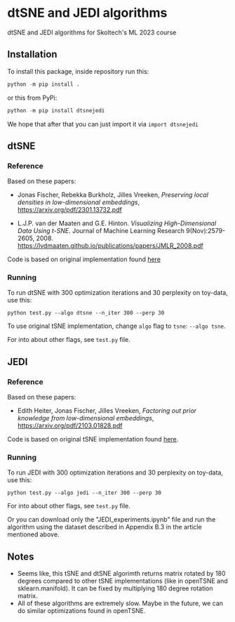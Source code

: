 # dtSNE and JEDI algorithms
dtSNE and JEDI algorithms for Skoltech's ML 2023 course

## Installation
To install this package, inside repository run this:
```python
python -m pip install .
```
or this from PyPi:
```python
python -m pip install dtsnejedi
```

We hope that after that you can just import it via `import dtsnejedi`

## dtSNE
### Reference
Based on these papers:

* Jonas Fischer, Rebekka Burkholz, Jilles Vreeken, *Preserving local densities in low-dimensional embeddings*, https://arxiv.org/pdf/2301.13732.pdf

* L.J.P. van der Maaten and G.E. Hinton. *Visualizing High-Dimensional Data Using t-SNE*. Journal of Machine Learning Research 9(Nov):2579-2605, 2008. https://lvdmaaten.github.io/publications/papers/JMLR_2008.pdf

Code is based on original implementation found [here](https://lvdmaaten.github.io/tsne/code/tsne_python.zip)

### Running
To run dtSNE with 300 optimization iterations and 30 perplexity on toy-data, use this:
```shell
python test.py --algo dtsne --n_iter 300 --perp 30
```
To use original tSNE implementation, change `algo` flag to `tsne`: `--algo tsne`.

For into about other flags, see `test.py` file.

## JEDI
### Reference
Based on these papers:

* Edith Heiter, Jonas Fischer, Jilles Vreeken, *Factoring out prior knowledge from low-dimensional embeddings*, https://arxiv.org/pdf/2103.01828.pdf

Code is based on original tSNE implementation found [here](https://lvdmaaten.github.io/tsne/code/tsne_python.zip).

### Running
To run JEDI with 300 optimization iterations and 30 perplexity on toy-data, use this:
```shell
python test.py --algo jedi --n_iter 300 --perp 30
```

For into about other flags, see `test.py` file.

Or you can download only the "JEDI_experiments.ipynb" file and run the algorithm using the dataset described in Appendix B.3 in the article mentioned above.


## Notes
* Seems like, this tSNE and dtSNE algorimth returns matrix rotated by 180 degrees compared to other tSNE implementations (like in openTSNE and sklearn.manifold). It can be fixed by multiplying 180 degree rotation matrix.
* All of these algorithms are extremely slow. Maybe in the future, we can do similar optimizations found in openTSNE.
